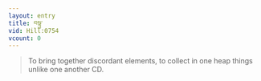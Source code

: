 ```yaml
---
layout: entry
title: བསྟུ་
vid: Hill:0754
vcount: 0
---
```

> To bring together discordant elements, to collect in one heap things unlike one another CD\.

